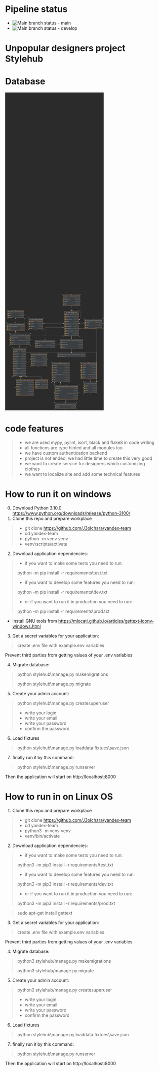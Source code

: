 # Pipeline status
- ![Main branch status](https://github.com/J3olchara/stylehub/actions/workflows/python-package.yml/badge.svg?branch=main) - main
- ![Main branch status](https://github.com/J3olchara/stylehub/actions/workflows/python-package.yml/badge.svg?branch=develop) - develop


# Unpopular designers project Stylehub

# Database

![image description](information/diagram.svg)

# code features
> - we are used mypy, pylint, isort, black and flake8 in code writing
> - all functions are type hinted and all modules too
> - we have custom authentication backend
> - project is not ended, we had little time to create this very good
> - we want to create service for designers which customizing clothes
> - we want to localize site and add some technical features

# How to run it on windows
0. Download Python 3.10.0 https://www.python.org/downloads/release/python-3100/
1. Clone this repo and prepare workplace
> - git clone https://github.com/J3olchara/yandex-team
> - cd yandex-team
> - python -m venv venv
> - venv\scripts\activate

2. Download application dependencies:
> - if you want to make some tests you need to run:
>
> python -m pip install -r requirements\test.txt
> - if you want to develop some features you need to run:
> 
> python -m pip install -r requirements\dev.txt
>
> - or if you want to run it in production you need to run:
>
> python -m pip install -r requirements\prod.txt

 - install GNU tools from https://mlocati.github.io/articles/gettext-iconv-windows.html

3. Get a secret variables for your application:
  > create .env file with example.env variables. 

Prevent third parties from getting values of your .env variables

4. Migrate database:
  > python stylehub\manage.py makemigrations
  > 
  > python stylehub\manage.py migrate

5. Create your admin account:
  > python stylehub\manage.py createsuperuser
> - write your login
> - write your email
> - write your password
> - confirm the password

6. Load fixtures
 > python stylehub\manage.py loaddata fixtues\save.json


7. finally run it by this command:
> python stylehub\manage.py runserver

Then the application will start on http://localhost:8000


# How to run in on Linux OS

1. Clone this repo and prepare workplace
  > - git clone https://github.com/J3olchara/yandex-team
  > - cd yandex-team
  > - python3 -m venv venv
  > - venv/bin/activate

2. Download application dependencies:
  > - if you want to make some tests you need to run:
  >
  > python3 -m pip3 install -r requirements/test.txt
  > - if you want to develop some features you need to run:
  > 
  > python3 -m pip3 install -r requirements/dev.txt
  >
  > - or if you want to run it in production you need to run:
  >
  > python3 -m pip3 install -r requirements/prod.txt

> sudo apt-get install gettext

3. Get a secret variables for your application:
  > create .env file with example.env variables. 

Prevent third parties from getting values of your .env variables

4. Migrate database:
  > python3 stylehub/manage.py makemigrations
  > 
  > python3 stylehub/manage.py migrate

5. Create your admin account:
  > python3 stylehub/manage.py createsuperuser
> - write your login
> - write your email
> - write your password
> - confirm the password

6. Load fixtures
 > python stylehub\manage.py loaddata fixtues\save.json


7. finally run it by this command:
> python stylehub\manage.py runserver

Then the application will start on http://localhost:8000
